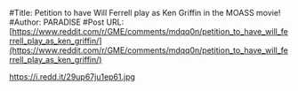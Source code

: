 #Title: Petition to have Will Ferrell play as Ken Griffin in the MOASS movie!
#Author: PARADlSE
#Post URL: [https://www.reddit.com/r/GME/comments/mdqq0n/petition_to_have_will_ferrell_play_as_ken_griffin/](https://www.reddit.com/r/GME/comments/mdqq0n/petition_to_have_will_ferrell_play_as_ken_griffin/)


https://i.redd.it/29up67ju1ep61.jpg